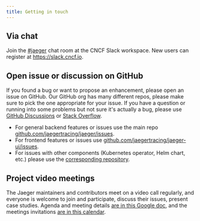 ```yaml
---
title: Getting in touch
---
```


## Via chat

Join the [#jaeger](https://cloud-native.slack.com/archives/CGG7NFUJ3) chat room at the CNCF Slack workspace. New users can register at https://slack.cncf.io.

## Open issue or discussion on GitHub

If you found a bug or want to propose an enhancement, please open an issue on GitHub. Our GitHub org has many different repos, please make sure to pick the one appropriate for your issue. If you have a question or running into some problems but not sure it's actually a bug, please use [GitHub Discussions](https://github.com/orgs/jaegertracing/discussions) or [Stack Overflow](https://stackoverflow.com/questions/tagged/jaeger).

* For general backend features or issues use the main repo [github.com/jaegertracing/jaeger/issues](https://github.com/jaegertracing/jaeger/issues).
* For frontend features or issues use [github.com/jaegertracing/jaeger-ui/issues](https://github.com/jaegertracing/jaeger-ui/issues).
* For issues with other components (Kubernetes operator, Helm chart, etc.) please use the [corresponding repository](https://github.com/orgs/jaegertracing/repositories).

## Project video meetings

The Jaeger maintainers and contributors meet on a video call regularly, and everyone is welcome to join and participate, discuss their issues, present case studies. Agenda and meeting details [are in this Google doc][bi-weekly-call],
and the meetings invitations [are in this calendar][jaeger-project-calendar].

[bi-weekly-call]: https://docs.google.com/document/d/1ZuBAwTJvQN7xkWVvEFXj5WU9_JmS5TPiNbxCJSvPqX0/
[jaeger-project-calendar]: https://calendar.google.com/calendar/u/0/embed?src=77a1bva4sn9cm822r8oa03l2j0@group.calendar.google.com
